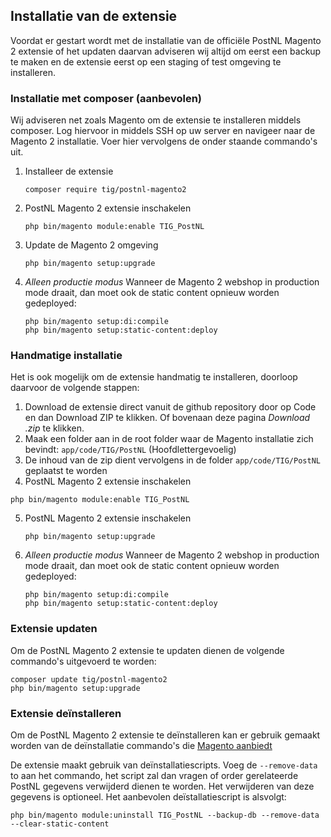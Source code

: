 ## Installatie van de extensie

Voordat er gestart wordt met de installatie van de officiële PostNL Magento 2 extensie of het updaten daarvan adviseren wij altijd om eerst een backup te maken en de extensie eerst op een staging of test omgeving te installeren.

### Installatie met composer (aanbevolen)
Wij adviseren net zoals Magento om de extensie te installeren middels composer. Log hiervoor in middels SSH op uw server en navigeer naar de Magento 2 installatie. Voer hier vervolgens de onder staande commando's uit.

 1. Installeer de extensie
    ```shell
    composer require tig/postnl-magento2
    ```
 2. PostNL Magento 2 extensie inschakelen
    ```shell
    php bin/magento module:enable TIG_PostNL
    ```
 3. Update de Magento 2 omgeving
    ```shell
    php bin/magento setup:upgrade
    ```
 4. *Alleen productie modus* Wanneer de Magento 2 webshop in production mode draait, dan moet ook de static content opnieuw worden gedeployed:
    ```shell
    php bin/magento setup:di:compile
    php bin/magento setup:static-content:deploy
    ```
 
### Handmatige installatie

Het is ook mogelijk om de extensie handmatig te installeren, doorloop daarvoor de volgende stappen:

 1. Download de extensie direct vanuit de github repository door op Code en dan Download ZIP te klikken. Of bovenaan deze pagina *Download .zip* te klikken.
 2. Maak een folder aan in de root folder waar de Magento installatie zich bevindt: `app/code/TIG/PostNL` (Hoofdlettergevoelig)
 3. De inhoud van de zip dient vervolgens in de folder `app/code/TIG/PostNL` geplaatst te worden 
 4. PostNL Magento 2 extensie inschakelen
   ```shell
   php bin/magento module:enable TIG_PostNL
   ```
 5. PostNL Magento 2 extensie inschakelen
    ```shell
    php bin/magento setup:upgrade
    ```
 6. *Alleen productie modus* Wanneer de Magento 2 webshop in production mode draait, dan moet ook de static content opnieuw worden gedeployed:
    ```shell
    php bin/magento setup:di:compile
    php bin/magento setup:static-content:deploy
    ```

### Extensie updaten

Om de PostNL Magento 2 extensie te updaten dienen de volgende commando's uitgevoerd te worden:

```shell
composer update tig/postnl-magento2
php bin/magento setup:upgrade
```

### Extensie deïnstalleren
Om de PostNL Magento 2 extensie te deïnstalleren kan er gebruik gemaakt worden van de deïnstallatie commando's die [Magento aanbiedt](https://devdocs.magento.com/guides/v2.4/install-gde/install/cli/install-cli-uninstall-mods.html#instgde-cli-uninst-mod-uninst)

De extensie maakt gebruik van deïnstallatiescripts. Voeg de `--remove-data` to aan het commando, het script zal dan vragen of order gerelateerde PostNL gegevens verwijderd dienen te worden. Het verwijderen van deze gegevens is optioneel. Het aanbevolen deïstallatiescript is alsvolgt:
```shell
php bin/magento module:uninstall TIG_PostNL --backup-db --remove-data --clear-static-content
```

